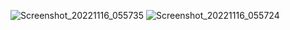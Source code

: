 
![Screenshot_20221116_055735](https://user-images.githubusercontent.com/115313324/202049973-7d09edcf-fa3e-402c-83c6-a9ec83de777b.png)
![Screenshot_20221116_055724](https://user-images.githubusercontent.com/115313324/202049983-e4b7cf1f-2cdb-4ffd-8868-6b2404a5c7aa.png)
